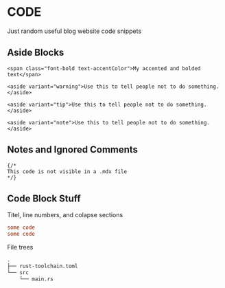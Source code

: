 # CODE

Just random useful blog website code snippets

## Aside Blocks

```mdx
<span class="font-bold text-accentColor">My accented and bolded text</span>

<aside variant="warning">Use this to tell people not to do something.</aside>

<aside variant="tip">Use this to tell people not to do something.</aside>

<aside variant="note">Use this to tell people not to do something.</aside>
```

## Notes and Ignored Comments

```mdx
{/*
This code is not visible in a .mdx file
*/}
```

## Code Block Stuff

Titel, line numbers, and colapse sections

```toml title="my_dir/my_file.toml" showLineNumbers collapse={7-10, 16-29, 35-36}
some code
some code
```

File trees

```sh frame="none"
.
├── rust-toolchain.toml
└── src
    └── main.rs
```
